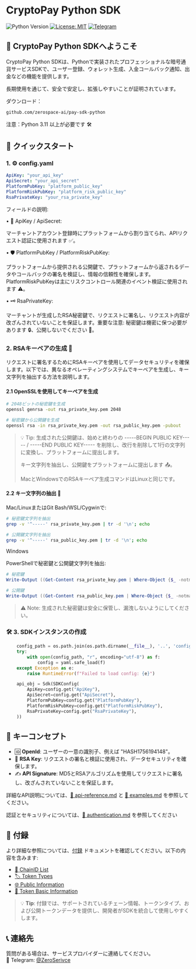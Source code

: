 # CryptoPay Python SDK

![Python Version](https://img.shields.io/badge/python-3.11+-blue.svg)
[![License: MIT](https://img.shields.io/badge/License-MIT-yellow.svg)](https://opensource.org/licenses/MIT)
[![Telegram](https://img.shields.io/badge/chat-Telegram-blue?logo=telegram)](https://t.me/ZeroSerivce)

## 🌟 CryptoPay Python SDKへようこそ

CryptoPay Python SDKは、Pythonで実装されたプロフェッショナルな暗号通貨サービスSDKで、ユーザー登録、ウォレット生成、入金コールバック通知、出金などの機能を提供します。

長期使用を通じて、安全で安定し、拡張しやすいことが証明されています。

ダウンロード：

```bash
github.com/zerospace-ai/pay-sdk-python
```

注意：Python 3.11 以上が必要です 🛠️

## 🚀 クイックスタート
### 1. ⚙️ config.yaml

```yaml
ApiKey: "your_api_key"
ApiSecret: "your_api_secret"
PlatformPubKey: "platform_public_key"
PlatformRiskPubKey: "platform_risk_public_key"
RsaPrivateKey: "your_rsa_private_key"
```

フィールドの説明:

• 🔑 ApiKey / ApiSecret:

マーチャントアカウント登録時にプラットフォームから割り当てられ、APIリクエスト認証に使用されます ✅。

• 🛡️ PlatformPubKey / PlatformRiskPubKey:

プラットフォームから提供される公開鍵で、プラットフォームから返されるデータやコールバックの署名を検証し、情報の信頼性を確保します。PlatformRiskPubKeyは主にリスクコントロール関連のイベント検証に使用されます ⚠️。

• 🗝️ RsaPrivateKey:

マーチャントが生成したRSA秘密鍵で、リクエストに署名し、リクエスト内容が改ざんされていないことを保証します。重要な注意: 秘密鍵は機密に保つ必要があります 🔒、公開しないでください 🚫。

### 2. RSAキーペアの生成 🔐

リクエストに署名するためにRSAキーペアを使用してデータセキュリティを確保します。以下では、異なるオペレーティングシステムでキーペアを生成し、キー文字列を抽出する方法を説明します。

#### 2.1 OpenSSLを使用してキーペアを生成

```bash
# 2048ビットの秘密鍵を生成
openssl genrsa -out rsa_private_key.pem 2048

# 秘密鍵から公開鍵を生成
openssl rsa -in rsa_private_key.pem -out rsa_public_key.pem -pubout
```

> 💡 Tip: 生成された公開鍵は、始めと終わりの -----BEGIN PUBLIC KEY----- / -----END PUBLIC KEY----- を削除し、改行を削除して1行の文字列に変換し、プラットフォームに提出します。
> 
> キー文字列を抽出し、公開鍵をプラットフォームに提出します 📤。
>
>MacとWindowsでのRSAキーペア生成コマンドはLinuxと同じです。

#### 2.2 キー文字列の抽出 🔑

Mac/LinuxまたはGit Bash/WSL/Cygwinで:

```bash
# 秘密鍵文字列を抽出
grep -v '^-----' rsa_private_key.pem | tr -d '\n'; echo

# 公開鍵文字列を抽出
grep -v '^-----' rsa_public_key.pem | tr -d '\n'; echo
```

Windows

PowerShellで秘密鍵と公開鍵文字列を抽出:

```powershell
# 秘密鍵
Write-Output ((Get-Content rsa_private_key.pem | Where-Object {$_ -notmatch "^-----"}) -join "")

# 公開鍵
Write-Output ((Get-Content rsa_public_key.pem | Where-Object {$_ -notmatch "^-----"}) -join "")
```

> ⚠️ Note: 生成された秘密鍵は安全に保管し、漏洩しないようにしてください。


### 🛠️ 3. SDKインスタンスの作成

```python
    config_path = os.path.join(os.path.dirname(__file__), '..', 'config.yaml')
    try:
        with open(config_path, "r", encoding="utf-8") as f:
            config = yaml.safe_load(f)
    except Exception as e:
        raise RuntimeError(f"Failed to load config: {e}")

    api_obj = Sdk(SDKConfig(
        ApiKey=config.get("ApiKey"),
        ApiSecret=config.get("ApiSecret"),
        PlatformPubKey=config.get("PlatformPubKey"),
        PlatformRiskPubKey=config.get("PlatformRiskPubKey"),
        RsaPrivateKey=config.get("RsaPrivateKey"),
    ))
```

## 🔑 キーコンセプト

- 🆔 **OpenId**: ユーザーの一意の識別子、例えば "HASH1756194148"。
- 🔐 **RSA Key**: リクエストの署名と検証に使用され、データセキュリティを確保します。
- ✍️ **API Signature**: MD5とRSAアルゴリズムを使用してリクエストに署名し、改ざんされていないことを保証します。

詳細なAPI説明については、[🧩 api-reference.md](./api-reference.md) と [🧩 examples.md](./examples.md) を参照してください。

認証とセキュリティについては、[🧩 authentication.md](./authentication.md) を参照してください

## 📎 付録

より詳細な参照については、[付録](./appendix.md) ドキュメントを確認してください。以下の内容を含みます:

- [🧩 ChainID List](./appendix.md#-chainid-リスト)
- [🏷️ Token Types](./appendix.md#-トークンタイプ)
- [🌐 Public Information](./appendix.md#-公開情報)
- [🔰 Token Basic Information](./appendix.md#-トークン基本情報)

> 💡 **Tip**: 付録では、サポートされているチェーン情報、トークンタイプ、および公開トークンデータを提供し、開発者がSDKを統合して使用しやすくします。

## 📞 連絡先

質問がある場合は、サービスプロバイダーに連絡してください。  
💬 Telegram: [@ZeroSerivce](https://t.me/ZeroSerivce)